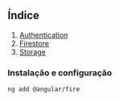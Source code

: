 ## Índice
 1. [Authentication](./authentication.html)
 2. [Firestore](./firestore.html)
 3. [Storage](./storage.html)

### Instalação e configuração
```
ng add @angular/fire
```
